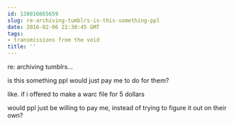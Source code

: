 ```yaml
---
id: 138816665659
slug: re-archiving-tumblrs-is-this-something-ppl
date: 2016-02-06 22:30:45 GMT
tags:
- transmissions from the void
title: ''
---
```


re: archiving tumblrs...

is this something ppl would just pay me to do for them?

like. if i offered to make a warc file for 5 dollars

would ppl just be willing to pay me, instead of trying to figure it out on their own?


